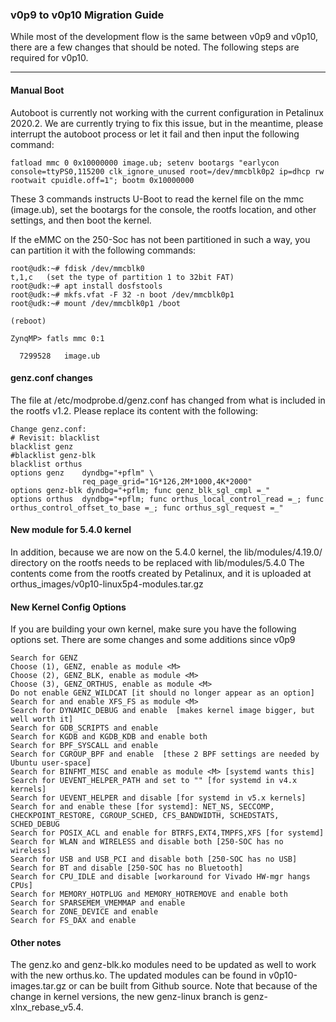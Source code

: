 ### v0p9 to v0p10 Migration Guide

While most of the development flow is the same between v0p9 and v0p10, there are a few changes that should be noted. 
The following steps are required for v0p10.

---

#### Manual Boot

Autoboot is currently not working with the current configuration in Petalinux 2020.2. We are currently trying to fix this issue, but in the meantime, please interrupt the autoboot process or let it fail and then input the following command:

    fatload mmc 0 0x10000000 image.ub; setenv bootargs "earlycon console=ttyPS0,115200 clk_ignore_unused root=/dev/mmcblk0p2 ip=dhcp rw rootwait cpuidle.off=1"; bootm 0x10000000

These 3 commands instructs U-Boot to read the kernel file on the mmc (image.ub), set the bootargs for the console, the rootfs location, and other settings, and then boot the kernel.

If the eMMC on the 250-Soc has not been partitioned in such a way, you can partition it with the following commands:

    root@udk:~# fdisk /dev/mmcblk0
    t,1,c   (set the type of partition 1 to 32bit FAT)
    root@udk:~# apt install dosfstools
    root@udk:~# mkfs.vfat -F 32 -n boot /dev/mmcblk0p1
    root@udk:~# mount /dev/mmcblk0p1 /boot
    
    (reboot)
    
    ZynqMP> fatls mmc 0:1
    
      7299528   image.ub

#### genz.conf changes

The file at /etc/modprobe.d/genz.conf has changed from what is included in the rootfs v1.2. Please replace its content with the following:

    Change genz.conf:
    # Revisit: blacklist
    blacklist genz
    #blacklist genz-blk
    blacklist orthus
    options genz    dyndbg="+pflm" \
                    req_page_grid="1G*126,2M*1000,4K*2000"
    options genz-blk dyndbg="+pflm; func genz_blk_sgl_cmpl =_"
    options orthus  dyndbg="+pflm; func orthus_local_control_read =_; func orthus_control_offset_to_base =_; func orthus_sgl_request =_"

#### New module for 5.4.0 kernel

In addition, because we are now on the 5.4.0 kernel, the lib/modules/4.19.0/ directory on the rootfs needs to be replaced with lib/modules/5.4.0
The contents come from the rootfs created by Petalinux, and it is uploaded at orthus_images/v0p10-linux5p4-modules.tar.gz

#### New Kernel Config Options 

If you are building your own kernel, make sure you have the following options set. There are some changes and some additions since v0p9

    Search for GENZ
    Choose (1), GENZ, enable as module <M>
    Choose (2), GENZ_BLK, enable as module <M>
    Choose (3), GENZ_ORTHUS, enable as module <M>
    Do not enable GENZ_WILDCAT [it should no longer appear as an option]
    Search for and enable XFS_FS as module <M>
    Search for DYNAMIC_DEBUG and enable  [makes kernel image bigger, but well worth it]
    Search for GDB_SCRIPTS and enable
    Search for KGDB and KGDB_KDB and enable both
    Search for BPF_SYSCALL and enable
    Search for CGROUP_BPF and enable  [these 2 BPF settings are needed by Ubuntu user-space]
    Search for BINFMT_MISC and enable as module <M> [systemd wants this]
    Search for UEVENT_HELPER_PATH and set to "" [for systemd in v4.x kernels]
    Search for UEVENT_HELPER and disable [for systemd in v5.x kernels]
    Search for and enable these [for systemd]: NET_NS, SECCOMP, CHECKPOINT_RESTORE, CGROUP_SCHED, CFS_BANDWIDTH, SCHEDSTATS, SCHED_DEBUG
    Search for POSIX_ACL and enable for BTRFS,EXT4,TMPFS,XFS [for systemd]
    Search for WLAN and WIRELESS and disable both [250-SOC has no wireless]
    Search for USB and USB_PCI and disable both [250-SOC has no USB]
    Search for BT and disable [250-SOC has no Bluetooth]
    Search for CPU_IDLE and disable [workaround for Vivado HW-mgr hangs CPUs]
    Search for MEMORY_HOTPLUG and MEMORY_HOTREMOVE and enable both
    Search for SPARSEMEM_VMEMMAP and enable
    Search for ZONE_DEVICE and enable
    Search for FS_DAX and enable


#### Other notes

The genz.ko and genz-blk.ko modules need to be updated as well to work with the new orthus.ko. The updated modules can be found in v0p10-images.tar.gz or can be built from Github source. Note that because of the change in kernel versions, the new genz-linux branch is genz-xlnx_rebase_v5.4.

